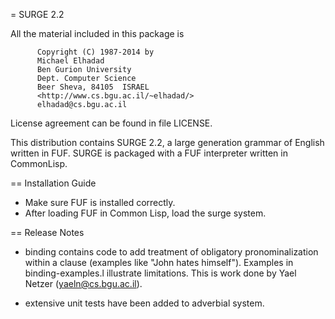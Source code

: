 = SURGE 2.2

All the material included in this package is 

          Copyright (C) 1987-2014 by
          Michael Elhadad
          Ben Gurion University
          Dept. Computer Science
          Beer Sheva, 84105  ISRAEL
          <http://www.cs.bgu.ac.il/~elhadad/>
          elhadad@cs.bgu.ac.il

License agreement can be found in file LICENSE.

This distribution contains SURGE 2.2, a large generation grammar of English
written in FUF.
SURGE is packaged with a FUF interpreter written in CommonLisp.


== Installation Guide

- Make sure FUF is installed correctly.
- After loading FUF in Common Lisp, load the surge system.


== Release Notes

- binding contains code to add treatment of obligatory
  pronominalization within a clause (examples like "John hates
  himself").  Examples in binding-examples.l illustrate limitations.
  This is work done by Yael Netzer (yaeln@cs.bgu.ac.il).

- extensive unit tests have been added to adverbial system.
